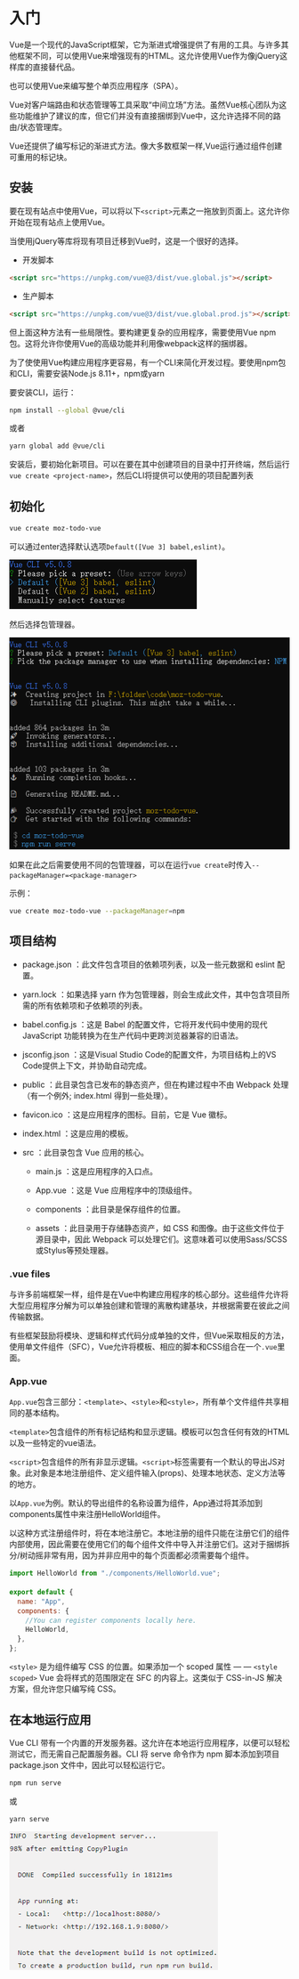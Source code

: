 # 入门

Vue是一个现代的JavaScript框架，它为渐进式增强提供了有用的工具。与许多其他框架不同，可以使用Vue来增强现有的HTML。这允许使用Vue作为像jQuery这样库的直接替代品。

也可以使用Vue来编写整个单页应用程序（SPA）。

Vue对客户端路由和状态管理等工具采取“中间立场”方法。虽然Vue核心团队为这些功能维护了建议的库，但它们并没有直接捆绑到Vue中，这允许选择不同的路由/状态管理库。

Vue还提供了编写标记的渐进式方法。像大多数框架一样,Vue运行通过组件创建可重用的标记块。

## 安装

要在现有站点中使用Vue，可以将以下`<script>`元素之一拖放到页面上。这允许你开始在现有站点上使用Vue。

当使用jQuery等库将现有项目迁移到Vue时，这是一个很好的选择。

- 开发脚本
```html
<script src="https://unpkg.com/vue@3/dist/vue.global.js"></script>
```

- 生产脚本
```html
<script src="https://unpkg.com/vue@3/dist/vue.global.prod.js"></script>
```

但上面这种方法有一些局限性。要构建更复杂的应用程序，需要使用Vue npm包。这将允许你使用Vue的高级功能并利用像webpack这样的捆绑器。

为了使使用Vue构建应用程序更容易，有一个CLI来简化开发过程。要使用npm包和CLI，需要安装Node.js 8.11+，npm或yarn

要安装CLI，运行：
```bash
npm install --global @vue/cli
```
或者
```bash
yarn global add @vue/cli
```

安装后，要初始化新项目。可以在要在其中创建项目的目录中打开终端，然后运行`vue create <project-name>`，然后CLI将提供可以使用的项目配置列表

## 初始化

```bash
vue create moz-todo-vue
```

可以通过enter选择默认选项`Default([Vue 3] babel,eslint)`。

![Alt text](入门/image.png)

然后选择包管理器。

![Alt text](入门/image-1.png)

如果在此之后需要使用不同的包管理器，可以在运行`vue create`时传入`--packageManager=<package-manager>`

示例：
```bash
vue create moz-todo-vue --packageManager=npm
```

## 项目结构

- package.json ：此文件包含项目的依赖项列表，以及一些元数据和 eslint 配置。

- yarn.lock ：如果选择 yarn 作为包管理器，则会生成此文件，其中包含项目所需的所有依赖项和子依赖项的列表。

- babel.config.js ：这是 Babel 的配置文件，它将开发代码中使用的现代 JavaScript 功能转换为在生产代码中更跨浏览器兼容的旧语法。

- jsconfig.json ：这是Visual Studio Code的配置文件，为项目结构上的VS Code提供上下文，并协助自动完成。

- public ：此目录包含已发布的静态资产，但在构建过程中不由 Webpack 处理（有一个例外; index.html 得到一些处理）。

- favicon.ico ：这是应用程序的图标。目前，它是 Vue 徽标。

- index.html ：这是应用的模板。

- src ：此目录包含 Vue 应用的核心。

    - main.js ：这是应用程序的入口点。

    - App.vue ：这是 Vue 应用程序中的顶级组件。

    - components ：此目录是保存组件的位置。

    - assets ：此目录用于存储静态资产，如 CSS 和图像。由于这些文件位于源目录中，因此 Webpack 可以处理它们。这意味着可以使用Sass/SCSS或Stylus等预处理器。

### .vue files
与许多前端框架一样，组件是在Vue中构建应用程序的核心部分。这些组件允许将大型应用程序分解为可以单独创建和管理的离散构建基块，并根据需要在彼此之间传输数据。

有些框架鼓励将模块、逻辑和样式代码分成单独的文件，但Vue采取相反的方法，使用单文件组件（SFC），Vue允许将模板、相应的脚本和CSS组合在一个`.vue`里面。

### App.vue
`App.vue`包含三部分：`<template>`、`<style>`和`<style>`，所有单个文件组件共享相同的基本结构。

`<template>`包含组件的所有标记结构和显示逻辑。模板可以包含任何有效的HTML以及一些特定的vue语法。

`<script>`包含组件的所有非显示逻辑。`<script>`标签需要有一个默认的导出JS对象。此对象是本地注册组件、定义组件输入(props)、处理本地状态、定义方法等的地方。

以`App.vue`为例。默认的导出组件的名称设置为组件，App通过将其添加到components属性中来注册HelloWorld组件。

以这种方式注册组件时，将在本地注册它。本地注册的组件只能在注册它们的组件内部使用，因此需要在使用它们的每个组件文件中导入并注册它们。这对于捆绑拆分/树动摇非常有用，因为并非应用中的每个页面都必须需要每个组件。

```js
import HelloWorld from "./components/HelloWorld.vue";

export default {
  name: "App",
  components: {
    //You can register components locally here.
    HelloWorld,
  },
};
```

`<style>` 是为组件编写 CSS 的位置。如果添加一个 scoped 属性 — — `<style scoped>` Vue 会将样式的范围限定在 SFC 的内容上。这类似于 CSS-in-JS 解决方案，但允许您只编写纯 CSS。

## 在本地运行应用

Vue CLI 带有一个内置的开发服务器。这允许在本地运行应用程序，以便可以轻松测试它，而无需自己配置服务器。CLI 将 serve 命令作为 npm 脚本添加到项目 package.json 文件中，因此可以轻松运行它。

```bash
npm run serve
```

或

```bash
yarn serve
```

![Alt text](入门/image-2.png)










































































